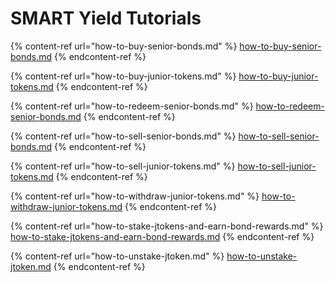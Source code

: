 # SMART Yield Tutorials

{% content-ref url="how-to-buy-senior-bonds.md" %}
[how-to-buy-senior-bonds.md](how-to-buy-senior-bonds.md)
{% endcontent-ref %}

{% content-ref url="how-to-buy-junior-tokens.md" %}
[how-to-buy-junior-tokens.md](how-to-buy-junior-tokens.md)
{% endcontent-ref %}

{% content-ref url="how-to-redeem-senior-bonds.md" %}
[how-to-redeem-senior-bonds.md](how-to-redeem-senior-bonds.md)
{% endcontent-ref %}

{% content-ref url="how-to-sell-senior-bonds.md" %}
[how-to-sell-senior-bonds.md](how-to-sell-senior-bonds.md)
{% endcontent-ref %}

{% content-ref url="how-to-sell-junior-tokens.md" %}
[how-to-sell-junior-tokens.md](how-to-sell-junior-tokens.md)
{% endcontent-ref %}

{% content-ref url="how-to-withdraw-junior-tokens.md" %}
[how-to-withdraw-junior-tokens.md](how-to-withdraw-junior-tokens.md)
{% endcontent-ref %}

{% content-ref url="how-to-stake-jtokens-and-earn-bond-rewards.md" %}
[how-to-stake-jtokens-and-earn-bond-rewards.md](how-to-stake-jtokens-and-earn-bond-rewards.md)
{% endcontent-ref %}

{% content-ref url="how-to-unstake-jtoken.md" %}
[how-to-unstake-jtoken.md](how-to-unstake-jtoken.md)
{% endcontent-ref %}

